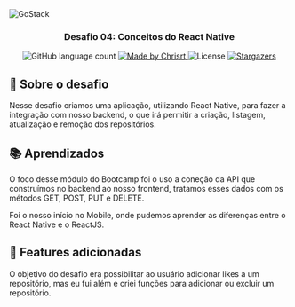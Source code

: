 <img alt="GoStack" src="https://storage.googleapis.com/golden-wind/bootcamp-gostack/header-desafios.png" />

<h3 align="center">
  Desafio 04: Conceitos do React Native
</h3>

<p align="center">
  <img alt="GitHub language count" src="https://img.shields.io/github/languages/count/ChristySchott/gostack-desafios-conceitos-react-native?color=%2304D361">

  <a href="https://rocketseat.com.br">
    <img alt="Made by Chrisrt" src="https://img.shields.io/badge/made%20by-Christy-%2304D361">
  </a>

  <img alt="License" src="https://img.shields.io/badge/license-MIT-%2304D361">

  <a href="https://github.com/ChristySchott/gostack-desafios-conceitos-react-native/stargazers">
    <img alt="Stargazers" src="https://img.shields.io/github/stars/ChristySchott/gostack-desafios-conceitos-react-native?style=social">
  </a>
</p>

## :rocket: Sobre o desafio

Nesse desafio criamos uma aplicação, utilizando React Native, para fazer a integração com nosso backend, o que irá permitir a criação, listagem, atualização e remoção dos repositórios.

## :books: Aprendizados

O foco desse módulo do Bootcamp foi o uso a coneção da API que construímos no backend ao nosso frontend, tratamos esses dados com os métodos GET, POST, PUT e DELETE.

Foi o nosso início no Mobile, onde pudemos aprender as diferenças entre o React Native e o ReactJS.

## :tada: Features adicionadas

O objetivo do desafio era possibilitar ao usuário adicionar likes a um repositório, mas eu fui além e criei funções para adicionar ou excluir um repositório.
